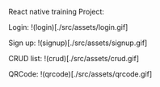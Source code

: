 React native training Project:

Login:
!(login)[./src/assets/login.gif]

Sign up:
!(signup)[./src/assets/signup.gif]

CRUD list:
!(crud)[./src/assets/crud.gif]

QRCode:
!(qrcode)[./src/assets/qrcode.gif]
